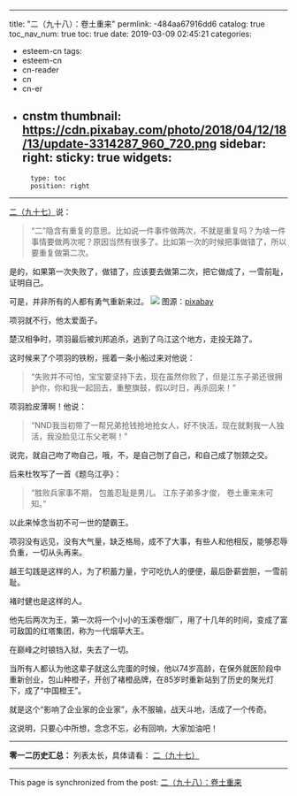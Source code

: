 
---
title: "二（九十八）：卷土重来"
permlink: -484aa67916dd6
catalog: true
toc_nav_num: true
toc: true
date: 2019-03-09 02:45:21
categories:
- esteem-cn
tags:
- esteem-cn
- cn-reader
- cn
- cn-er
- cnstm
thumbnail: https://cdn.pixabay.com/photo/2018/04/12/18/13/update-3314287_960_720.png
sidebar:
    right:
        sticky: true
widgets:
    -
        type: toc
        position: right
---


[二（九十七）](https://steemit.com/@softmetal/vb9t1tmore)说：
>“二”隐含有重复的意思。比如说一件事件做两次，不就是重复吗？为啥一件事情要做两次呢？原因当然有很多了。比如第一次的时候把事做错了，所以要重复做第二次。

是的，如果第一次失败了，做错了，应该要去做第二次，把它做成了，一雪前耻，证明自己。

可是，并非所有的人都有勇气重新来过。
![](https://cdn.pixabay.com/photo/2018/04/12/18/13/update-3314287_960_720.png)
图源：[pixabay](https://cdn.pixabay.com/photo/2018/04/12/18/13/update-3314287_960_720.png)

项羽就不行，他太爱面子。

楚汉相争时，项羽最后被刘邦追杀，逃到了乌江这个地方，走投无路了。

这时候来了个项羽的铁粉，摇着一条小船过来对他说：
>“失败并不可怕，宝宝要坚持下去，现在虽然你败了，但是江东子弟还很拥护你，你和我一起回去，重整旗鼓，假以时日，再杀回来！”

项羽脸皮薄啊！他说：
>“NND我当初带了一帮兄弟抢钱抢地抢女人，好不快活，现在就剩我一人独活，我没脸见江东父老啊！”

说完，就自己吻了吻自己，哦，不，是自己刎了自己，和自己成了刎颈之交。

后来杜牧写了一首《题乌江亭》：
>“胜败兵家事不期，
包羞忍耻是男儿。
江东子弟多才俊，
卷土重来未可知。”

以此来悼念当初不可一世的楚霸王。

项羽没有远见，没有大气量，缺乏格局，成不了大事，有些人和他相反，能够忍辱负重，一切从头再来。

越王勾践是这样的人，为了积蓄力量，宁可吃仇人的便便，最后卧薪尝胆，一雪前耻。

褚时健也是这样的人。

他先后两次为王，第一次将一个小小的玉溪卷烟厂，用了十几年的时间，变成了富可敌国的红塔集团，称为一代烟草大王。

在巅峰之时锒铛入狱，失去了一切。

当所有人都认为他这辈子就这么完蛋的时候，他以74岁高龄，在保外就医阶段中重新创业，包山种橙子，开创了褚橙品牌，在85岁时重新站到了历史的聚光灯下，成了“中国橙王”。

就是这个“影响了企业家的企业家”，永不服输，战天斗地，活成了一个传奇。

这说明，只要心中所想，念念不忘，必有回响，大家加油吧！

***
**零一二历史汇总：**
列表太长，具体请看：
[二（九十七）](https://steemit.com/@softmetal/vb9t1tmore)

- - -

This page is synchronized from the post: [二（九十八）：卷土重来](https://steemit.com/@julian2013/-484aa67916dd6)
